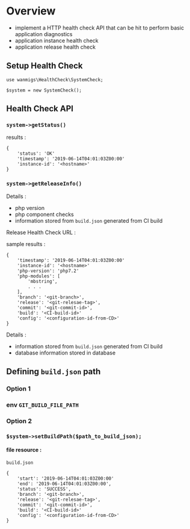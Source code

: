 # Overview
- implement a HTTP health check API that can be hit to perform basic application diagnostics
- application instance health check
- application release health check

## Setup Health Check

```
use wanmigs\HealthCheck\SystemCheck;

$system = new SystemCheck();
```

## Health Check API

### `system->getStatus()`

results :
```
{
    'status': 'OK'
    'timestamp': '2019-06-14T04:01:03Z00:00'
    'instance-id': '<hostname>'
}
```


### `system->getReleaseInfo()`

Details :
- php version
- php component checks
- information stored from `build.json` generated from CI build

Release Health Check URL :



sample results :
```
{
    'timestamp': '2019-06-14T04:01:03Z00:00'
    'instance-id': '<hostname>'
    'php-version': 'php7.2'
    'php-modules': [
        'mbstring',
        . . .
    ],
    'branch': '<git-branch>',
    'release': '<git-relesae-tag>',
    'commit': '<git-commit-id>',
    'build': '<CI-build-id>'
    'config': '<configuration-id-from-CD>'
}
```

Details :
- information stored from `build.json` generated from CI build
- database information stored in database

## Defining `build.json` path

### Option 1
### env `GIT_BUILD_FILE_PATH`

### Option 2 
### `$system->setBuildPath($path_to_build_json);`

#### file resource :

`build.json`

```
{
    'start': '2019-06-14T04:01:03Z00:00'
    'end': '2019-06-14T04:01:03Z00:00',
    'status': 'SUCCESS',
    'branch': '<git-branch>',
    'release': '<git-relesae-tag>',
    'commit': '<git-commit-id>',
    'build': '<CI-build-id>'
    'config': '<configuration-id-from-CD>'
}

```
